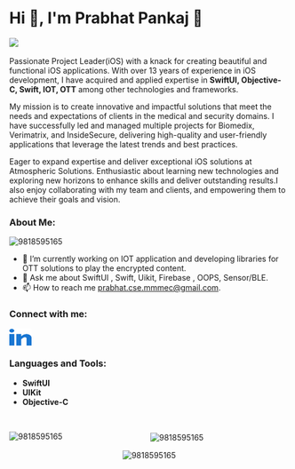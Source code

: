 <h1 align="left">Hi 👋, I'm Prabhat Pankaj </h1>
<div align="left">
 <img src="https://readme-typing-svg.herokuapp.com/?lines=Project+Leader(iOS);Quick+learner;&color=red&left=true" />
</div>

<div align="center">  
<div align="left">
<p>Passionate Project Leader(iOS) with a knack for creating beautiful and functional iOS applications. With over 13 years of experience in iOS development, I have acquired and applied expertise in <b>SwiftUI, Objective-C, Swift, IOT, OTT</b> among other technologies and frameworks.</p>
 
<p>My mission is to create innovative and impactful solutions that meet the needs and expectations of clients in the medical and security domains. I have successfully led and managed multiple projects for Biomedix, Verimatrix, and InsideSecure, delivering high-quality and user-friendly applications that leverage the latest trends and best practices.</p>
 
<p>Eager to expand expertise and deliver exceptional iOS solutions at Atmospheric Solutions. Enthusiastic about learning new technologies and exploring new horizons to enhance skills and deliver outstanding results.I also enjoy collaborating with my team and clients, and empowering them to achieve their goals and vision.</p>
</div>

<p><h3 align="left">About Me:</h3></p>


<p align="left"> <img src="https://komarev.com/ghpvc/?username=9818595165&label=Profile%20views&color=0e75b6&style=flat" alt="9818595165" /> </p>

<div align="left">
<ul>
  <li>🌱 I’m currently working on IOT application and developing libraries for OTT solutions to play the encrypted content.
</li>
  <li>💬 Ask me about SwiftUI , Swift, Uikit, Firebase , OOPS, Sensor/BLE.
</li>
  <li>📫 How to reach me <a href="mailto:prabhat.cse.mmmec@gmail.com">prabhat.cse.mmmec@gmail.com</a>.<br> 
</li>
</ul>
</div>

<h3 align="left">Connect with me:</h3>
<p align="left">
<a href="https://www.linkedin.com/in/prabhat-pankaj/" target="blank"><img align="center" src="https://raw.githubusercontent.com/9818595165/9818595165/main/linked.svg" alt="https://www.linkedin.com/in/prabhat-pankaj/" height="30" width="40" /></a>
</p>
<h3 align="left">Languages and Tools:</h3>

<p align="left">

 <div align="left">
  <b>
 <ul>
  <li>SwiftUI</li>
  <li>UIKit</li>
  <li>Objective-C</li>
</ul> 
  </b>
</div>

<!--      <a href="https://www.apple.com" target="_blank" rel="noreferrer">
        <img src="https://miro.medium.com/v2/resize:fit:4800/format:webp/0*LBMihifPc7HHNmOF.png" alt="linux" width="60" height="40"/>
    </a>
    <a href="https://www.apple.com" target="_blank" rel="noreferrer">
        <img src="https://developer.apple.com/assets/elements/icons/xcode-cloud/xcode-cloud-128x128_2x.png" alt="xcode" width="40" height="40"/>
    </a>
    <a href="https://www.apple.com" target="_blank" rel="noreferrer">
        <img src="https://wiki.jenkins-ci.org/JENKINS/attachments/2916393/57409618.png" alt="jenkins" width="40" height="40"/>
    </a>
     <a href="https://www.apple.com" target="_blank" rel="noreferrer">
        <img src=" https://mlops-guide.github.io/MLOps/CICDML/ci-cd.png" alt="jenkins" width="40" height="40"/>
    </a> -->

</p>

<br>
<p><img align="left" src="https://github-readme-stats.vercel.app/api/top-langs?username=9818595165&show_icons=true&locale=en&layout=compact" alt="9818595165" /></p>

<p>&nbsp;<img align="center" src="https://github-readme-stats.vercel.app/api?username=9818595165&show_icons=true&locale=en" alt="9818595165" /></p>

<p><img align="center" src="https://github-readme-streak-stats.herokuapp.com/?user=9818595165&" alt="9818595165" /></p>
<br>

<!--
**9818595165/9818595165** is a ✨ _special_ ✨ repository because its `README.md` (this file) appears on your GitHub profile.

Here are some ideas to get you started:

- 🔭 I’m currently working on ...
- 🌱 I’m currently learning ...
- 👯 I’m looking to collaborate on ...
- 🤔 I’m looking for help with ...
- 💬 Ask me about ...
- 📫 How to reach me: ...
- 😄 Pronouns: ...
- ⚡ Fun fact: ...
-->
